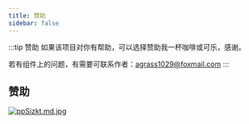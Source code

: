 ```yaml
---
title: 赞助
sidebar: false
---
```


:::tip 赞助
如果该项目对你有帮助，可以选择赞助我一杯咖啡或可乐，感谢。

若有组件上的问题，有需要可联系作者：agrass1029@foxmail.com
:::


## 赞助
[![ppSizkt.md.jpg](https://s1.ax1x.com/2023/02/28/ppCyVKA.jpg)](https://imgse.com/i/ppSizkt)

